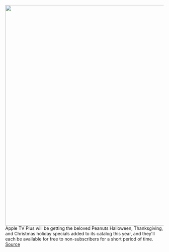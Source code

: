 <img src='https://cdn.vox-cdn.com/thumbor/eniTcH9NpCwNuqGLJb-mHsdGyao=/110x0:3345x2160/1200x800/filters:focal(1514x757:2128x1371)/cdn.vox-cdn.com/uploads/chorus_image/image/67654589/101920_Snoopy_Apple_Partnership_Wildbrain_Shows_Big_Image_01.0.jpg' width='700px' /><br/>
Apple TV Plus will be getting the beloved Peanuts Halloween, Thanksgiving, and Christmas holiday specials added to its catalog this year, and they'll each be available for free to non-subscribers for a short period of time.
<a href='https://www.theverge.com/2020/10/19/21523137/apple-tv-plus-streaming-deal-peanuts-halloween-christmas-thanksgiving-holiday-specials'> Source <a/>